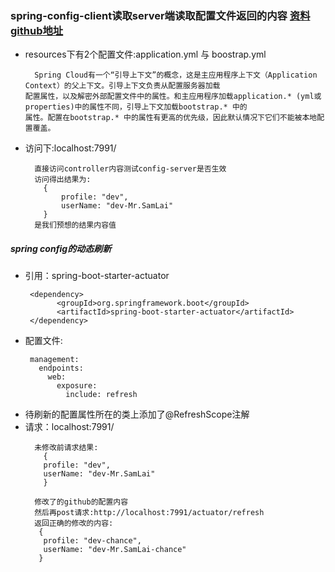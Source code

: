 ### spring-config-client读取server端读取配置文件返回的内容 [资料](http://www.itmuch.com/spring-cloud/finchley-19/) [github地址](https://github.com/eacdy/spring-cloud-study/tree/master/2018-Finchley/microservice-config-client)
+ resources下有2个配置文件:application.yml 与 boostrap.yml
  ```text
    Spring Cloud有一个“引导上下文”的概念，这是主应用程序上下文（Application Context）的父上下文。引导上下文负责从配置服务器加载
  配置属性，以及解密外部配置文件中的属性。和主应用程序加载application.* (yml或properties)中的属性不同，引导上下文加载bootstrap.* 中的
  属性。配置在bootstrap.* 中的属性有更高的优先级，因此默认情况下它们不能被本地配置覆盖。
  ```
+ 访问下:localhost:7991/ 
  ```text
    直接访问controller内容测试config-server是否生效
    访问得出结果为:
      {
          profile: "dev",
          userName: "dev-Mr.SamLai"
      }
    是我们预想的结果内容值
  ```  
##### spring config的动态刷新
+ 引用：spring-boot-starter-actuator
   ```text
    <dependency>
          <groupId>org.springframework.boot</groupId>
          <artifactId>spring-boot-starter-actuator</artifactId>
    </dependency>
   ```
+ 配置文件:
   ```text
    management:
      endpoints:
        web:
          exposure:
            include: refresh
   ```    
+ 待刷新的配置属性所在的类上添加了@RefreshScope注解
+ 请求：localhost:7991/  
  ```text
    未修改前请求结果:
      {
      profile: "dev",
      userName: "dev-Mr.SamLai"
      }
    
    修改了的github的配置内容
    然后再post请求:http://localhost:7991/actuator/refresh
    返回正确的修改的内容:
     {
      profile: "dev-chance",
      userName: "dev-Mr.SamLai-chance"
     }
  ```